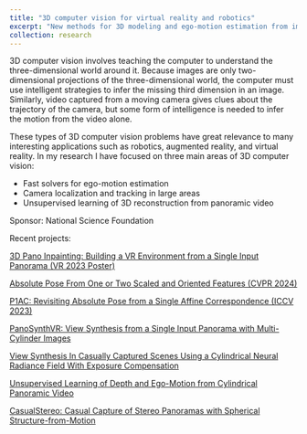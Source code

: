 ```yaml
---
title: "3D computer vision for virtual reality and robotics"
excerpt: "New methods for 3D modeling and ego-motion estimation from images and video"
collection: research
---
```


3D computer vision involves teaching the computer to understand the three-dimensional world around it.  Because images are only two-dimensional projections of the three-dimensional world, the computer must use intelligent strategies to infer the missing third dimension in an image.  Similarly, video captured from a moving camera gives clues about the trajectory of the camera, but some form of intelligence is needed to infer the motion from the video alone.

These types of 3D computer vision problems have great relevance to many interesting applications such as robotics, augmented reality, and virtual reality.  In my research I have focused on three main areas of 3D computer vision:

* Fast solvers for ego-motion estimation
* Camera localization and tracking in large areas
* Unsupervised learning of 3D reconstruction from panoramic video

Sponsor: National Science Foundation

Recent projects:

[3D Pano Inpainting: Building a VR Environment from a Single Input Panorama (VR 2023 Poster)](https://jonathanventura.github.io/3d-pano-inpainting/)

[Absolute Pose From One or Two Scaled and Oriented Features (CVPR 2024)](https://github.com/danini/absolute-pose-from-oriented-and-scaled-features)

[P1AC: Revisiting Absolute Pose from a Single Affine Correspondence (ICCV 2023)](https://github.com/jonathanventura/P1AC)

[PanoSynthVR: View Synthesis from a Single Input Panorama with Multi-Cylinder Images](https://jonathanventura.github.io/PanoSynthVR/)

[View Synthesis In Casually Captured Scenes Using a Cylindrical Neural Radiance Field With Exposure Compensation](https://wkhademi.github.io/CylindricalNeRF/)

[Unsupervised Learning of Depth and Ego-Motion from Cylindrical Panoramic Video](https://jonathanventura.github.io/publication/sharma-aivr19)

[CasualStereo: Casual Capture of Stereo Panoramas with Spherical Structure-from-Motion](https://jonathanventura.github.io/spherical-sfm/)


